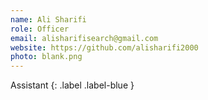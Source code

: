 ```yaml
---
name: Ali Sharifi
role: Officer
email: alisharifisearch@gmail.com
website: https://github.com/alisharifi2000
photo: blank.png
---
```


Assistant
{: .label .label-blue }
